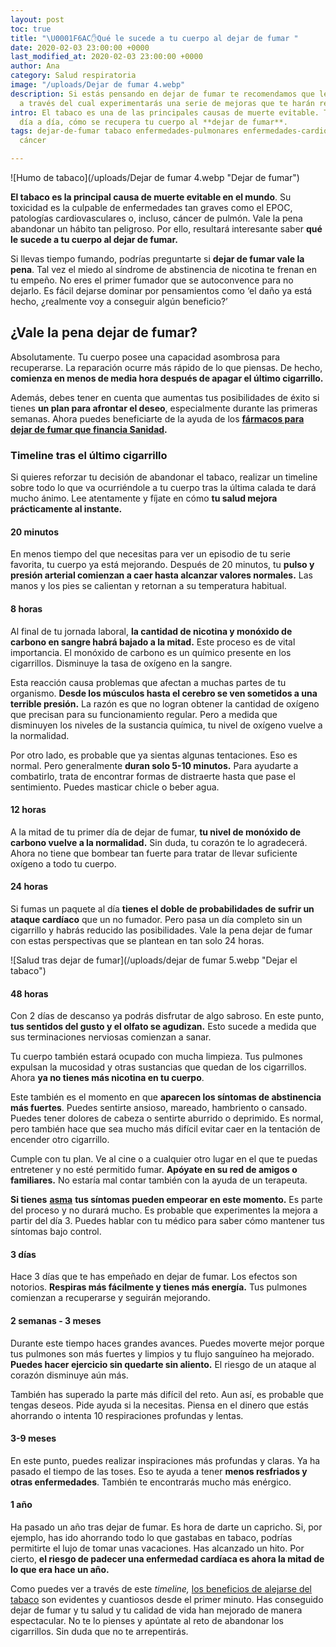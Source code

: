 ```yaml
---
layout: post
toc: true
title: "\U0001F6AC✋Qué le sucede a tu cuerpo al dejar de fumar "
date: 2020-02-03 23:00:00 +0000
last_modified_at: 2020-02-03 23:00:00 +0000
author: Ana
category: Salud respiratoria
image: "/uploads/Dejar de fumar 4.webp"
description: Si estás pensando en dejar de fumar te recomendamos que leas el timeline
  a través del cual experimentarás una serie de mejoras que te harán reforzar tu decisión.
intro: El tabaco es una de las principales causas de muerte evitable. Te contamos,
  día a día, cómo se recupera tu cuerpo al **dejar de fumar**.
tags: dejar-de-fumar tabaco enfermedades-pulmonares enfermedades-cardiovasculares
  cáncer

---
```

![Humo de tabaco](/uploads/Dejar de fumar 4.webp "Dejar de fumar")

**El tabaco es la principal causa de muerte evitable en el mundo**. Su toxicidad es la culpable de enfermedades tan graves como el EPOC, patologías cardiovasculares o, incluso, cáncer de pulmón. Vale la pena abandonar un hábito tan peligroso. Por ello, resultará interesante saber **qué le sucede a tu cuerpo al dejar de fumar.**

Si llevas tiempo fumando, podrías preguntarte si **dejar de fumar vale la pena**. Tal vez el miedo al síndrome de abstinencia de nicotina te frenan en tu empeño. No eres el primer fumador que se autoconvence para no dejarlo. Es fácil dejarse dominar por pensamientos como ‘el daño ya está hecho, ¿realmente voy a conseguir algún beneficio?’

## ¿Vale la pena dejar de fumar?

Absolutamente. Tu cuerpo posee una capacidad asombrosa para recuperarse. La reparación ocurre más rápido de lo que piensas. De hecho, **comienza en menos de media hora después de apagar el último cigarrillo.**

Además, debes tener en cuenta que aumentas tus posibilidades de éxito si tienes **un plan para afrontar el deseo**, especialmente durante las primeras semanas. Ahora puedes beneficiarte de la ayuda de los [**fármacos para dejar de fumar que financia Sanidad**](https://zenseiapp.com/salud%20respiratoria/sanidad-financiar%C3%A1-un-segundo-medicamento-para-dejar-de-fumar/)**.**

### Timeline tras el último cigarrillo

Si quieres reforzar tu decisión de abandonar el tabaco, realizar un timeline sobre todo lo que va ocurriéndole a tu cuerpo tras la última calada te dará mucho ánimo. Lee atentamente y fíjate en cómo **tu salud mejora prácticamente al instante.**

#### 20 minutos

En menos tiempo del que necesitas para ver un episodio de tu serie favorita, tu cuerpo ya está mejorando. Después de 20 minutos, tu **pulso y presión arterial comienzan a caer hasta alcanzar valores normales.** Las manos y los pies se calientan y retornan a su temperatura habitual.

#### 8 horas

Al final de tu jornada laboral, **la cantidad de nicotina y monóxido de carbono en sangre habrá bajado a la mitad.** Este proceso es de vital importancia. El monóxido de carbono es un químico presente en los cigarrillos. Disminuye la tasa de oxígeno en la sangre.

Esta reacción causa problemas que afectan a muchas partes de tu organismo. **Desde los músculos hasta el cerebro se ven sometidos a una terrible presión.** La razón es que no logran obtener la cantidad de oxígeno que precisan para su funcionamiento regular. Pero a medida que disminuyen los niveles de la sustancia química, tu nivel de oxígeno vuelve a la normalidad.

Por otro lado, es probable que ya sientas algunas tentaciones. Eso es normal. Pero generalmente **duran solo 5-10 minutos.** Para ayudarte a combatirlo, trata de encontrar formas de distraerte hasta que pase el sentimiento. Puedes masticar chicle o beber agua.

#### 12 horas

A la mitad de tu primer día de dejar de fumar, **tu nivel de monóxido de carbono vuelve a la normalidad.** Sin duda, tu corazón te lo agradecerá. Ahora no tiene que bombear tan fuerte para tratar de llevar suficiente oxígeno a todo tu cuerpo.

#### 24 horas

Si fumas un paquete al día **tienes el doble de probabilidades de sufrir un ataque cardíaco** que un no fumador. Pero pasa un día completo sin un cigarrillo y habrás reducido las posibilidades. Vale la pena dejar de fumar con estas perspectivas que se plantean en tan solo 24 horas.

![Salud tras dejar de fumar](/uploads/dejar de fumar 5.webp "Dejar el tabaco")

#### 48 horas

Con 2 días de descanso ya podrás disfrutar de algo sabroso. En este punto, **tus sentidos del gusto y el olfato se agudizan.** Esto sucede a medida que sus terminaciones nerviosas comienzan a sanar.

Tu cuerpo también estará ocupado con mucha limpieza. Tus pulmones expulsan la mucosidad y otras sustancias que quedan de los cigarrillos. Ahora **ya no tienes más nicotina en tu cuerpo**.

Este también es el momento en que **aparecen los síntomas de abstinencia más fuertes**. Puedes sentirte ansioso, mareado, hambriento o cansado. Puedes tener dolores de cabeza o sentirte aburrido o deprimido. Es normal, pero también hace que sea mucho más difícil evitar caer en la tentación de encender otro cigarrillo.

Cumple con tu plan. Ve al cine o a cualquier otro lugar en el que te puedas entretener y no esté permitido fumar. **Apóyate en su red de amigos o familiares.** No estaría mal contar también con la ayuda de un terapeuta.

**Si tienes** [**asma**](https://zenseiapp.com/asma/como-disminuir-ataques-asma/) **tus síntomas pueden empeorar en este momento.** Es parte del proceso y no durará mucho. Es probable que experimentes la mejora a partir del día 3. Puedes hablar con tu médico para saber cómo mantener tus síntomas bajo control.

#### 3 días

Hace 3 días que te has empeñado en dejar de fumar. Los efectos son notorios. **Respiras más fácilmente y tienes más energía.** Tus pulmones comienzan a recuperarse y seguirán mejorando.

#### 2 semanas - 3 meses

Durante este tiempo haces grandes avances. Puedes moverte mejor porque tus pulmones son más fuertes y limpios y tu flujo sanguíneo ha mejorado. **Puedes hacer ejercicio sin quedarte sin aliento.** El riesgo de un ataque al corazón disminuye aún más.

También has superado la parte más difícil del reto. Aun así, es probable que tengas deseos. Pide ayuda si la necesitas. Piensa en el dinero que estás ahorrando o intenta 10 respiraciones profundas y lentas.

#### 3-9 meses

En este punto, puedes realizar inspiraciones más profundas y claras. Ya ha pasado el tiempo de las toses. Eso te ayuda a tener **menos resfriados y otras enfermedades**. También te encontrarás mucho más enérgico.

#### 1 año

Ha pasado un año tras dejar de fumar. Es hora de darte un capricho. Si, por ejemplo, has ido ahorrando todo lo que gastabas en tabaco, podrías permitirte el lujo de tomar unas vacaciones. Has alcanzado un hito. Por cierto, **el riesgo de padecer una enfermedad cardíaca es ahora la mitad de lo que era hace un año.**

Como puedes ver a través de este _timeline,_ [los beneficios de alejarse del tabaco](https://fundaciondelcorazon.com/corazon-facil/blog-impulso-vital/2899-icomo-mejora-el-organismo-al-dejar-de-fumar.html) son evidentes y cuantiosos desde el primer minuto. Has conseguido dejar de fumar y tu salud y tu calidad de vida han mejorado de manera espectacular. No te lo pienses y apúntate al reto de abandonar los cigarrillos. Sin duda que no te arrepentirás.